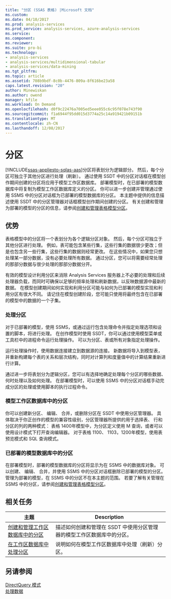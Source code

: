 ```yaml
---
title: "分区 (SSAS 表格) |Microsoft 文档"
ms.custom: 
ms.date: 04/10/2017
ms.prod: analysis-services
ms.prod_service: analysis-services, azure-analysis-services
ms.service: 
ms.component: 
ms.reviewer: 
ms.suite: pro-bi
ms.technology:
- analysis-services
- analysis-services/multidimensional-tabular
- analysis-services/data-mining
ms.tgt_pltfrm: 
ms.topic: article
ms.assetid: 708b9bdf-8c0b-4476-809a-8f616be23a58
caps.latest.revision: "20"
author: Minewiskan
ms.author: owend
manager: kfile
ms.workload: On Demand
ms.openlocfilehash: d0f9c22476a7005ed5eee055c6c95f078e743f90
ms.sourcegitcommit: f1a6944f95dd015d3774a25c14a919421b09151b
ms.translationtype: MT
ms.contentlocale: zh-CN
ms.lasthandoff: 12/08/2017
---
```

# <a name="partitions"></a>分区
[!INCLUDE[ssas-appliesto-sqlas-aas](../../includes/ssas-appliesto-sqlas-aas.md)]分区将表划分为逻辑部分。 然后，每个分区可独立于其他分区进行处理（刷新）。 通过使用 SSDT 中的分区对话框在模型创作期间创建的分区将应用于模型工作区数据库。 部署模型时，在已部署的模型数据库中将复制为模型工作区数据库定义的分区。 你可以进一步创建并管理通过使用 SSMS 中的分区对话框为已部署的模型数据库的分区。  本主题中提供的信息描述使用 SSDT 中的分区管理器对话框模型创作期间创建的分区。 有关创建和管理为部署的模型的分区的信息，请参阅[创建和管理表格模型分区](../../analysis-services/tabular-models/create-and-manage-tabular-model-partitions-ssas-tabular.md)。  
  
##  <a name="bkmk_benefits"></a> 优势  
 表格模型中的分区将一个表划分为各个逻辑分区对象。 然后，每个分区可独立于其他分区进行处理。 例如，表可能包含某些行集，这些行集的数据很少更改；但是也包含另一些行集，这些行集的数据则经常更改。 在这些情况中，如果您只想处理某一部分数据，没有必要处理所有数据。 通过分区，您可以将需要经常处理的那部分数据与很少处理的那部分数据分开。  
  
 有效的模型设计利用分区来消除 Analysis Services 服务器上不必要的处理和后续处理器负载，而同时可确保以足够的频率处理和刷新数据，以反映数据源中最新的数据。 在模型创建期间如何实现和利用分区可能与如何为已部署的模型实现和利用分区有很大不同。 请记住在模型创建阶段，您可能只使用将最终包含在已部署的模型中的数据的一个子集。  
  
### <a name="processing-partitions"></a>处理分区  
 对于已部署的模型，使用 SSMS，或通过运行包含处理命令并指定处理选项和设置的脚本，将进行处理。 在创作模型时使用 SSDT，你可以通过使用模型菜单或工具栏中的进程命令运行处理操作。 可以为分区、表或所有对象指定处理操作。  
  
 运行处理操作时，使用数据连接建立到数据源的连接。 新数据将导入到模型表，并重新构建每个表的关系和层次结构，同时对计算列和度量值中的计算结果重新进行计算。  
  
 通过进一步将表划分为逻辑分区，您可以有选择地确定处理每个分区的哪些数据、何时处理以及如何处理。 在部署模型时，可以使用 SSMS 中的分区对话框手动完成分区的处理或使用脚本的执行过程命令。  
  
### <a name="partitions-in-the-model-workspace-database"></a>模型工作区数据库中的分区  
 你可以创建新分区、 编辑、 合并，或删除分区在 SSDT 中使用分区管理器。 具体取决于你正创作的模型的兼容性级别，分区管理器所提供的用于选择表、 行和分区的列的两种模式： 表格 1400年模型中，为分区定义使用 M 查询，或者可以使用设计模式下打开查询编辑器。 对于表格 1100、 1103，1200年模型，使用表预览模式和 SQL 查询模式。 
  
### <a name="partitions-in-a-deployed-model-database"></a>已部署的模型数据库中的分区  
 在部署模型时，部署的模型数据库的分区将显示为在 SSMS 中的数据库对象。 可以创建、 编辑、 合并，并使用 SSMS 中的分区对话框删除已部署的模型的分区。 管理为部署的模型，在 SSMS 中的分区不在本主题的范围。 若要了解有关管理在 SSMS 中的分区，请参阅[创建和管理表格模型分区](../../analysis-services/tabular-models/create-and-manage-tabular-model-partitions-ssas-tabular.md)。  
  
##  <a name="bkmk_related_tasks"></a> 相关任务  
  
|主题|Description|  
|-----------|-----------------|  
|[创建和管理工作区数据库中的分区](../../analysis-services/tabular-models/create-and-manage-partitions-in-the-workspace-database-ssas-tabular.md)|描述如何创建和管理在 SSDT 中使用分区管理器的模型工作区数据库中的分区。|  
|[在工作区数据库中处理分区](../../analysis-services/tabular-models/process-partitions-in-the-workspace-databse-ssas-tabular.md)|说明如何在模型工作区数据库中处理（刷新）分区。|  
  
## <a name="see-also"></a>另请参阅  
 [DirectQuery 模式](../../analysis-services/tabular-models/directquery-mode-ssas-tabular.md)   
 [处理数据](../../analysis-services/tabular-models/process-data-ssas-tabular.md)  
  
  
